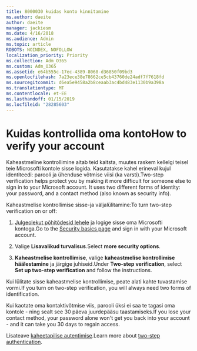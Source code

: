 ```yaml
---
title: 8000030 kuidas konto kinnitamine
ms.author: daeite
author: daeite
manager: jackiesm
ms.date: 4/16/2018
ms.audience: Admin
ms.topic: article
ROBOTS: NOINDEX, NOFOLLOW
localization_priority: Priority
ms.collection: Adm_O365
ms.custom: Adm_O365
ms.assetid: e64b555c-17ec-4389-8068-d36850f09bd3
ms.openlocfilehash: 7a23ece38e78662ce5cb43760de24adf7f7618fd
ms.sourcegitcommit: d6ea5e9458a2b8ceaab3ac4bd483e1130b9a398a
ms.translationtype: MT
ms.contentlocale: et-EE
ms.lasthandoff: 01/15/2019
ms.locfileid: "28285603"
---
```

# <a name="how-to-verify-your-account"></a><span data-ttu-id="2645e-102">Kuidas kontrollida oma konto</span><span class="sxs-lookup"><span data-stu-id="2645e-102">How to verify your account</span></span>

<span data-ttu-id="2645e-p101">Kaheastmeline kontrollimine aitab teid kaitsta, muutes raskem kellelgi teisel teie Microsofti kontole sisse logida. Kasutatakse kahel erineval kujul identiteedi: parooli ja ühenduse võtmise viisi (ka varsti).</span><span class="sxs-lookup"><span data-stu-id="2645e-p101">Two-step verification helps protect you by making it more difficult for someone else to sign in to your Microsoft account. It uses two different forms of identity: your password, and a contact method (also known as security info).</span></span> 
  
<span data-ttu-id="2645e-105">Kaheastmelise kontrollimise sisse-ja väljalülitamine:</span><span class="sxs-lookup"><span data-stu-id="2645e-105">To turn two-step verification on or off:</span></span>
  
1. <span data-ttu-id="2645e-106">[Julgeolekut põhitõdesid lehele](https://go.microsoft.com/fwlink/?linkid=842325) ja logige sisse oma Microsofti kontoga.</span><span class="sxs-lookup"><span data-stu-id="2645e-106">Go to the [Security basics page](https://go.microsoft.com/fwlink/?linkid=842325) and sign in with your Microsoft account.</span></span> 
    
2. <span data-ttu-id="2645e-107">Valige **Lisavalikud turvalisus**.</span><span class="sxs-lookup"><span data-stu-id="2645e-107">Select **more security options**.</span></span> 
    
3. <span data-ttu-id="2645e-108">**Kaheastmelise kontrollimise**, valige **kaheastmelise kontrollimise häälestamine** ja järgige juhiseid.</span><span class="sxs-lookup"><span data-stu-id="2645e-108">Under **Two-step verification**, select **Set up two-step verification** and follow the instructions.</span></span> 
    
<span data-ttu-id="2645e-109">Kui lülitate sisse kaheastmelise kontrollimise, peate alati kahte tuvastamise vormi.</span><span class="sxs-lookup"><span data-stu-id="2645e-109">If you turn on two-step verification, you will always need two forms of identification.</span></span>
  
<span data-ttu-id="2645e-110">Kui kaotate oma kontaktivõtmise viis, parooli üksi ei saa te tagasi oma kontole - ning sealt see 30 päeva juurdepääsu taastamiseks.</span><span class="sxs-lookup"><span data-stu-id="2645e-110">If you lose your contact method, your password alone won't get you back into your account - and it can take you 30 days to regain access.</span></span> 
  
<span data-ttu-id="2645e-111">Lisateave [kaheetapilise autentimise](https://go.microsoft.com/fwlink/?linkid=872270).</span><span class="sxs-lookup"><span data-stu-id="2645e-111">Learn more about [two-step authentication](https://go.microsoft.com/fwlink/?linkid=872270).</span></span>
  

